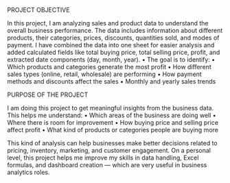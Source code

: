 PROJECT OBJECTIVE

In this project, I am analyzing sales and product data to understand the overall business performance. The data includes information about different products, their categories, prices, discounts, quantities sold, and modes of payment. I have combined the data into one sheet for easier analysis and added calculated fields like total buying price, total selling price, profit, and extracted date components (day, month, year).
• The goal is to identify:
   •	Which products and categories generate the most profit
   •	How different sales types (online, retail, wholesale) are performing
   •	How payment methods and discounts affect the sales
   •	Monthly and yearly sales trends

PURPOSE OF THE PROJECT

I am doing this project to get meaningful insights from the business data. This helps me understand:
   •	Which areas of the business are doing well
   •     Where there is room for improvement
   •    How buying price and selling price affect profit
   •	What kind of products or categories people are buying more

This kind of analysis can help businesses make better decisions related to pricing, inventory, marketing, and customer engagement.
On a personal level, this project helps me improve my skills in data handling, Excel formulas, and dashboard creation — which are very useful in business analytics roles.
	


